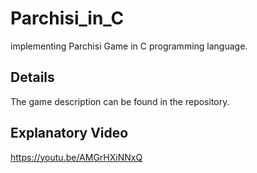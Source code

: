 # Parchisi_in_C
implementing Parchisi Game in C programming language. </br>
## Details
The game description can be found in the repository. </br>

## Explanatory Video
https://youtu.be/AMGrHXiNNxQ
